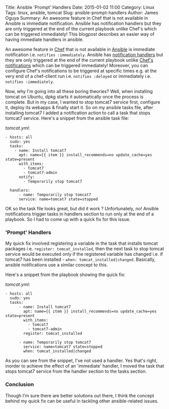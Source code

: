Title: Ansible 'Prompt' Handlers
Date: 2015-01-02 11:00
Category: Linux
Tags: linux, ansible, tomcat
Slug: ansible-prompt-handlers
Author: James Oguya
Summary: An awesome feature in Chef that is not available in Ansible is immediate notification. Ansible has notification handlers but they are only triggered at the end of the current playbook unlike Chef's which can be triggered immediately! This blogpost describes an easier way of having immediate handlers in ansible.

An awesome feature in [Chef](https://chef.io) that is not available in [Ansible](http://ansible.com) is immediate notification i.e. `notifies :immediately`.
Ansible has [notification handlers](http://docs.ansible.com/playbooks_intro.html#handlers-running-operations-on-change) but they are only triggered at the end of the current playbook unlike [Chef's notifications](https://docs.chef.io/resource_common.html#notifies-syntax) which can be triggered immediately! Moreover, you can configure Chef's notifications to be triggered at specific times e.g. at the very end of a chef-client run i.e. `notifies :delayed` or immediately i.e. `notifies :immediately`.

Now, why I'm going into all these boring theories? Well, when installing tomcat on Ubuntu, dpkg starts it automatically once the process is complete. But in my case, I wanted to stop tomcat7 service first, configure it, deploy its webapps & finally start it. So on my ansible tasks file, after installing tomcat7 I added a notification action to call a task that stops tomcat7 service. Here's a snippet from the ansible task file:

_tomcat.yml_:

    - hosts: all
      sudo: yes
      tasks:
        - name: Install tomcat7
          apt: name={{ item }} install_recommends=no update_cache=yes  state=present
          with_items:
            - tomcat7
            - tomcat7-admin
          notify:
            - Temporarily stop tomcat7

      handlers:
          - name: Temporarily stop tomcat7
          service: name=tomcat7 state=stopped

OK so the task file looks great, but did it work ? Unfortunately, no! Ansible notifications trigger tasks in handlers section to run only at the end of a playbook. So I had to come up with a quick fix for this issue.

### 'Prompt' Handlers

My quick fix involved registering a variable in the task that installs tomcat packages i.e. `register: tomcat_installed`, then the next task to stop tomcat service would be executed only if the registered variable has changed i.e. if tomcat7 has been installed - `when: tomcat_installed|changed`.
Basically, ansible notifications use a similar concept to this.

Here's a snippet from the playbook showing the quick fix:

_tomcat.yml_:

    - hosts: all
      sudo: yes
      tasks:
          - name: Install tomcat7
            apt: name={{ item }} install_recommends=no update_cache=yes state=present
            with_items:
              - tomcat7
              - tomcat7-admin
            register: tomcat_installed

          - name: Temporarily stop tomcat7
            service: name=tomcat7 state=stopped
            when: tomcat_installed|changed

As you can see from the snippet, I've not used a handler. Yes that's right, inorder to achieve the effect of an 'immediate' handler, I moved the task that stops tomcat7 service from the handler section to the tasks section.

### Conclusion

Though I'm sure there are better solutions out there, I think the concept behind my quick fix can be useful in tackling other ansible-related issues.
